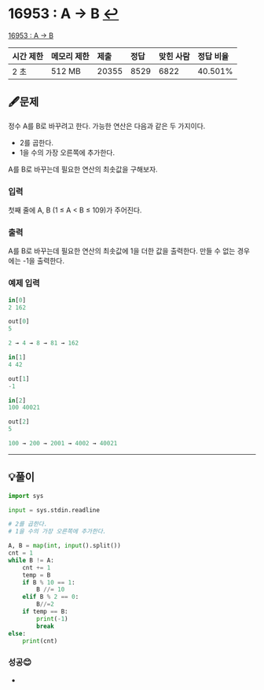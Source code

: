 # 16953 : A → B [↩](../../acmicpc)

[16953 : A → B](https://www.acmicpc.net/problem/16953)

| 시간 제한 | 메모리 제한 | 제출  | 정답 | 맞힌 사람 | 정답 비율 |
| :-------- | :---------- | :---- | :--- | :-------- | :-------- |
| 2 초      | 512 MB      | 20355 | 8529 | 6822      | 40.501%   |

## 🖋️문제

정수 A를 B로 바꾸려고 한다. 가능한 연산은 다음과 같은 두 가지이다.

- 2를 곱한다.
- 1을 수의 가장 오른쪽에 추가한다. 

A를 B로 바꾸는데 필요한 연산의 최솟값을 구해보자.

### 입력

첫째 줄에 A, B (1 ≤ A < B ≤ 109)가 주어진다.

### 출력

A를 B로 바꾸는데 필요한 연산의 최솟값에 1을 더한 값을 출력한다. 만들 수 없는 경우에는 -1을 출력한다.

### 예제 입력

```python
in[0]
2 162

out[0]
5

2 → 4 → 8 → 81 → 162

in[1]
4 42

out[1]
-1

in[2]
100 40021

out[2]
5

100 → 200 → 2001 → 4002 → 40021
```

---

## 💡풀이

```python
import sys

input = sys.stdin.readline

# 2를 곱한다.
# 1을 수의 가장 오른쪽에 추가한다.

A, B = map(int, input().split())
cnt = 1
while B != A:
    cnt += 1
    temp = B
    if B % 10 == 1:
        B //= 10
    elif B % 2 == 0:
        B//=2
    if temp == B:
        print(-1)
        break
else:
    print(cnt)
```

###  성공😊

* 

